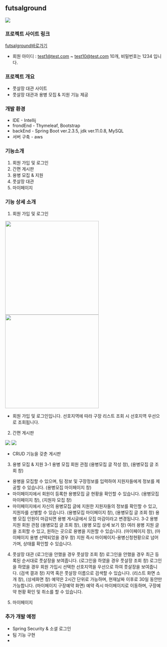 ## futsalground   
<img src="https://user-images.githubusercontent.com/64246924/100685490-d9285000-33bf-11eb-92e6-d268c70a36f1.JPG">


### 프로젝트 사이트 링크
[futsalground바로가기](http://ec2-3-35-65-254.ap-northeast-2.compute.amazonaws.com:8080/)
- 회원 아이디 : test1@test.com ~ test10@test.com 10개, 비밀번호는 1234 입니다.
### 프로젝트 개요
- 풋살장 대관 사이트
- 풋살장 대관과 용병 모집 & 지원 기능 제공           


### 개발 환경
 * IDE - Intellij
 * frondEnd - Thymeleaf, Bootstrap
 * backEnd - Spring Boot ver.2.3.5, jdk ver.11.0.8, MySQL
 * 서버 구축 - aws
 
### 기능소개
1. 회원 가입 및 로그인
2. 간편 게시판
3. 용병 모집 & 지원
4. 풋살장 대관
5. 마이페이지

### 기능 상세 소개
1. 회원 가입 및 로그인
<div>
<img width="300" src="https://user-images.githubusercontent.com/64246924/100685494-da597d00-33bf-11eb-8f04-2b833f448f39.JPG">
<img width="300" src="https://user-images.githubusercontent.com/64246924/100685492-da597d00-33bf-11eb-882c-06703863f2a8.JPG"> 
 </div>
 
   - 회원 가입 및 로그인입니다. 선호지역에 따라 구장 리스트 조회 시 선호지역 우선으로 조회됩니다.

2. 간편 게시판
<img src="https://user-images.githubusercontent.com/64246924/100686675-2c9b9d80-33c2-11eb-8897-5a01a9465851.JPG">
<img src="https://user-images.githubusercontent.com/64246924/100686679-2e656100-33c2-11eb-8949-d8bdad94d3e4.JPG"> 

 - CRUD 기능을 갖춘 게시판
 
3. 용병 모집 & 지원
3-1 용병 모집 회원 관점
(용병모집 글 작성 창), (용병모집 글 조회 창)
 - 용병을 모집할 수 있으며, 팀 정보 및 구장정보를 입력하여 지원자들에게 정보를 제공할 수 있습니다.
 (용병모집 마이페이지 창)
 - 마이페이지에서 회원이 등록한 용병모집 글 현황을 확인할 수 있습니다.
 (용병모집 마이페이지 창), (지원자 모집 창)
 - 마이페이지에서 자신의 용병모집 글에 지원한 지원자들의 정보를 확인할 수 있고, 지원자를 선별할 수 있습니다.
 (용병모집 마이페이지 창), (용병모집 글 조회 창)
 용병 모집 인원이 마감되면 용병 게시글에서 모집 마감이라고 변경됩니다.
 3-2 용병 지원 회원 관점
 (용병모집 글 조회 창), (용병 모집 상세 보기 창)
 여러 용병 지원 글을 조회할 수 있고, 원하는 곳으로 용병을 지원할 수 있습니다.
 (마이페이지 창), (마이페이지 용병 선택되었을 경우 창)
 지원 즉시 마이페이지-용병신청현황으로 넘어가며, 상태를 확인할 수 있습니다.
 
 4. 풋살장 대관
 (로그인을 안했을 경우 풋살장 조회 창)
 로그인을 안했을 경우 최근 등록된 순서대로 풋살장을 보여줍니다.
 (로그인을 하였을 경우 풋살장 조회 창)
 로그인을 하였을 경우 회원 가입시 선택한 선호지역을 우선으로 하여 풋살장을 보여줍니다.
 (검색 결과 창)
 지역 혹은 풋살장 이름으로 검색할 수 있습니다.
 (리스트 화면 소개 창), (상세화면 창)
 예약은 2시간 단위로 가능하며, 현재날짜 이후로 30일 동안만 가능합니다.
 (마이페이지 구장예약 화면)
 예약 즉시 마이페이지로 이동하며, 구장예약 현황 확인 및 취소를 할 수 있습니다. 
 
 5. 마이페이지

### 추가 개발 예정
 - Spring Security & 소셜 로그인
 - 팀 기능 구현
 - 
